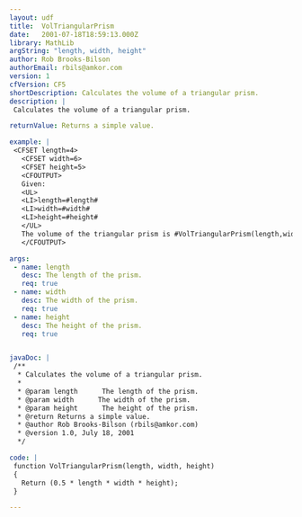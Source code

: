 ```yaml
---
layout: udf
title:  VolTriangularPrism
date:   2001-07-18T18:59:13.000Z
library: MathLib
argString: "length, width, height"
author: Rob Brooks-Bilson
authorEmail: rbils@amkor.com
version: 1
cfVersion: CF5
shortDescription: Calculates the volume of a triangular prism.
description: |
 Calculates the volume of a triangular prism.

returnValue: Returns a simple value.

example: |
 <CFSET length=4>
   <CFSET width=6>
   <CFSET height=5>
   <CFOUTPUT>
   Given:
   <UL>
   <LI>length=#length#
   <LI>width=#width#
   <LI>height=#height#
   </UL>
   The volume of the triangular prism is #VolTriangularPrism(length,width,height)#
   </CFOUTPUT>

args:
 - name: length
   desc: The length of the prism.
   req: true
 - name: width
   desc: The width of the prism.
   req: true
 - name: height
   desc: The height of the prism.
   req: true


javaDoc: |
 /**
  * Calculates the volume of a triangular prism.
  * 
  * @param length      The length of the prism. 
  * @param width      The width of the prism. 
  * @param height      The height of the prism. 
  * @return Returns a simple value. 
  * @author Rob Brooks-Bilson (rbils@amkor.com) 
  * @version 1.0, July 18, 2001 
  */

code: |
 function VolTriangularPrism(length, width, height)
 {
   Return (0.5 * length * width * height);
 }

---
```


